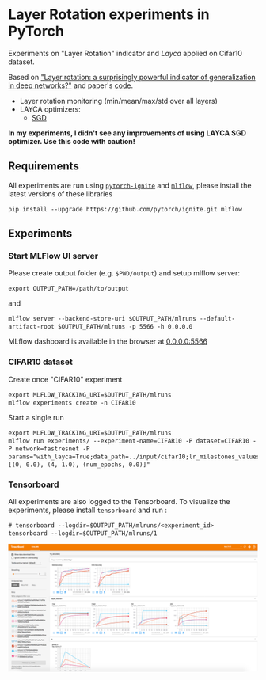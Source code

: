 # Layer Rotation experiments in PyTorch

Experiments on "Layer Rotation" indicator and *Layca* applied on Cifar10 dataset.

Based on ["Layer rotation: a surprisingly powerful indicator of generalization in deep networks?"](https://arxiv.org/pdf/1806.01603v2.pdf) and paper's [code](https://github.com/ispgroupucl/layer-rotation-tools).

- Layer rotation monitoring (min/mean/max/std over all layers)
- LAYCA optimizers: 
  - [SGD](code/layca_optims/sgd.py)

**In my experiments, I didn't see any improvements of using LAYCA SGD optimizer. Use this code with caution!**

## Requirements

All experiments are run using [`pytorch-ignite`](https://github.com/pytorch/ignite.git) and [`mlflow`](https://github.com/mlflow/mlflow), please install the latest versions of these libraries
```
pip install --upgrade https://github.com/pytorch/ignite.git mlflow
```

## Experiments

### Start MLFlow UI server

Please create output folder (e.g. `$PWD/output`) and setup mlflow server:

```
export OUTPUT_PATH=/path/to/output
```
and 
```
mlflow server --backend-store-uri $OUTPUT_PATH/mlruns --default-artifact-root $OUTPUT_PATH/mlruns -p 5566 -h 0.0.0.0
```

MLflow dashboard is available in the browser at [0.0.0.0:5566](0.0.0.0:5566)

### CIFAR10 dataset

Create once "CIFAR10" experiment
```
export MLFLOW_TRACKING_URI=$OUTPUT_PATH/mlruns
mlflow experiments create -n CIFAR10
```

Start a single run

```
export MLFLOW_TRACKING_URI=$OUTPUT_PATH/mlruns
mlflow run experiments/ --experiment-name=CIFAR10 -P dataset=CIFAR10 -P network=fastresnet -P params="with_layca=True;data_path=../input/cifar10;lr_milestones_values=[(0, 0.0), (4, 1.0), (num_epochs, 0.0)]"
```

### Tensorboard 

All experiments are also logged to the Tensorboard. To visualize the experiments, please install `tensorboard` and run :
```
# tensorboard --logdir=$OUTPUT_PATH/mlruns/<experiment_id>
tensorboard --logdir=$OUTPUT_PATH/mlruns/1
```

![tb_logs](assets/tb_exps.png)

